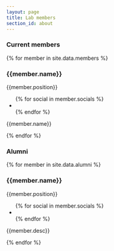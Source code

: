 ```yaml
---
layout: page
title: Lab members
section_id: about
---
```


<h3>Current members</h3>
<div class='full'>
  <div class='row'>
    {% for member in site.data.members %}
      <div class='small-4 medium-3 large-3 columns'>
        <div class='mod modTeamMember'>
          <div class='member'>
            <img class="avatar" alt="" src="{{ member.avatar }}" />
            <div class='overlay'>
              <div class='intro'>
                <h3>{{member.name}}</h3>
                <p>{{member.position}}</p>
                <ul class='socials'>
                  {% for social in member.socials %}
                    <li>
                      <a href='{{social.link}}'>
                        <i class='fa fa-{{social.icon}}'></i>
                      </a>
                    </li>
                  {% endfor %}
                </ul>
              </div>
            </div>
          </div>
          <p class='centered-text'>{{member.name}}</p>
          <div class='two spacing'></div>
        </div>
      </div>
    {% endfor %}
  </div>
</div>

<h3>Alumni</h3>
<div class='full'>
  <div class='row'>
    {% for member in site.data.alumni %}
      <div class='small-4 medium-3 large-3 columns'>
        <div class='mod modTeamMember'>
          <div class='member'>
            <img class="avatar" alt="" src="{{ member.avatar }}" />
            <div class='overlay'>
              <div class='intro'>
                <h3>{{member.name}}</h3>
                <p>{{member.position}}</p>
                <ul class='socials'>
                  {% for social in member.socials %}
                    <li>
                      <a href='{{social.link}}'>
                        <i class='fa fa-{{social.icon}}'></i>
                      </a>
                    </li>
                  {% endfor %}
                </ul>
              </div>
            </div>
          </div>
          <p class='centered-text'>{{member.desc}}</p>
          <div class='two spacing'></div>
        </div>
      </div>
    {% endfor %}
  </div>
</div>
